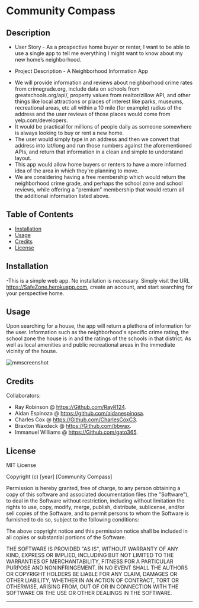 # Community Compass

## Description

* User Story - As a prospective home buyer or renter, I want to be able to use a single app to tell me everything I might want to know about my new home’s neighborhood.

* Project Description - A Neighborhood Information App
- We will provide information and reviews about neighborhood crime rates from crimegrade.org, include data on schools from greatschools.org/api/, property values from realtor/zillow API, and other things like local attractions or places of interest like parks, museums, recreational areas, etc all within a 10 mile (for example) radius of the address and the user reviews of those places would come from yelp.com/developers.
- It would be practical for millions of people daily as someone somewhere is always looking to buy or rent a new home.
- The user would simply type in an address and then we convert that address into lat/long and run those numbers against the aforementioned APIs, and return that information in a clean and simple to understand layout.
- This app would allow home buyers or renters to have a more informed idea of the area in which they're planning to move.
- We are considering having a free membership which would return the neighborhood crime grade, and perhaps the school zone and school reviews, while offering a “premium” membership that would return all the additional information listed above. 


## Table of Contents

- [Installation](#installation)
- [Usage](#usage)
- [Credits](#credits)
- [License](#license)

## Installation

-This is a simple web app. No installation is necessary. Simply visit the URL https://SafeZone.herokuapp.com, create an account, and start searching for your perspective home. 
## Usage

Upon searching for a house, the app will return a plethora of information for the user. Information such as the neighborhood's specific crime rating, the school zone the house is in and the ratings of the schools in that district. As well as local amenities and public recreational areas in the immediate vicinity of the house.

![mmscreenshot](./[directory_here])

## Credits

Collaborators:
- Ray Robinson @ https://Github.com/RayR124.
- Aidan Espinoza @ https://github.com/aidanespinosa. 
- Charles Cox @ https://Github.com/CharlesCoxC3. 
- Braxton Waxdeck @ https://Github.com/bbwax.
- Immanuel Williams @ https://Github.com/gato365.

## License

MIT License

Copyright (c) [year] [Community Compass]

Permission is hereby granted, free of charge, to any person obtaining a copy
of this software and associated documentation files (the "Software"), to deal
in the Software without restriction, including without limitation the rights
to use, copy, modify, merge, publish, distribute, sublicense, and/or sell
copies of the Software, and to permit persons to whom the Software is
furnished to do so, subject to the following conditions:

The above copyright notice and this permission notice shall be included in all
copies or substantial portions of the Software.

THE SOFTWARE IS PROVIDED "AS IS", WITHOUT WARRANTY OF ANY KIND, EXPRESS OR
IMPLIED, INCLUDING BUT NOT LIMITED TO THE WARRANTIES OF MERCHANTABILITY,
FITNESS FOR A PARTICULAR PURPOSE AND NONINFRINGEMENT. IN NO EVENT SHALL THE
AUTHORS OR COPYRIGHT HOLDERS BE LIABLE FOR ANY CLAIM, DAMAGES OR OTHER
LIABILITY, WHETHER IN AN ACTION OF CONTRACT, TORT OR OTHERWISE, ARISING FROM,
OUT OF OR IN CONNECTION WITH THE SOFTWARE OR THE USE OR OTHER DEALINGS IN THE
SOFTWARE.

---
